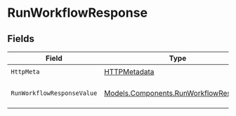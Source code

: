 # RunWorkflowResponse


## Fields

| Field                                                                                   | Type                                                                                    | Required                                                                                | Description                                                                             |
| --------------------------------------------------------------------------------------- | --------------------------------------------------------------------------------------- | --------------------------------------------------------------------------------------- | --------------------------------------------------------------------------------------- |
| `HttpMeta`                                                                              | [HTTPMetadata](../../Models/Components/HTTPMetadata.md)                                 | :heavy_check_mark:                                                                      | N/A                                                                                     |
| `RunWorkflowResponseValue`                                                              | [Models.Components.RunWorkflowResponse](../../Models/Components/RunWorkflowResponse.md) | :heavy_minus_sign:                                                                      | The workflow instance                                                                   |
